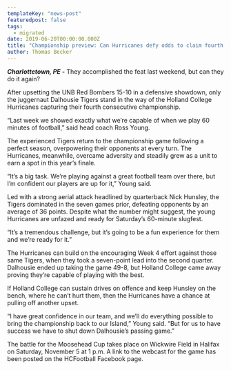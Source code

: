 ```yaml
---
templateKey: "news-post"
featuredpost: false
tags:
  - migrated
date: 2019-06-20T00:00:00.000Z
title: "Championship preview: Can Hurricanes defy odds to claim fourth consecutive title?"
author: Thomas Becker
---
```


***Charlottetown, PE -*** They accomplished the feat last weekend, but can they do it again?

After upsetting the UNB Red Bombers 15-10 in a defensive showdown, only the juggernaut Dalhousie Tigers stand in the way of the Holland College Hurricanes capturing their fourth consecutive championship.

“Last week we showed exactly what we’re capable of when we play 60 minutes of football,” said head coach Ross Young.

The experienced Tigers return to the championship game following a perfect season, overpowering their opponents at every turn. The Hurricanes, meanwhile, overcame adversity and steadily grew as a unit to earn a spot in this year’s finale.

“It’s a big task. We’re playing against a great football team over there, but I’m confident our players are up for it,” Young said.

Led with a strong aerial attack headlined by quarterback Nick Hunsley, the Tigers dominated in the seven games prior, defeating opponents by an average of 36 points. Despite what the number might suggest, the young Hurricanes are unfazed and ready for Saturday’s 60-minute slugfest.

“It’s a tremendous challenge, but it’s going to be a fun experience for them and we’re ready for it.”

The Hurricanes can build on the encouraging Week 4 effort against those same Tigers, when they took a seven-point lead into the second quarter. Dalhousie ended up taking the game 49-8, but Holland College came away proving they’re capable of playing with the best.

If Holland College can sustain drives on offence and keep Hunsley on the bench, where he can’t hurt them, then the Hurricanes have a chance at pulling off another upset.

“I have great confidence in our team, and we’ll do everything possible to bring the championship back to our Island,” Young said. “But for us to have success we have to shut down Dalhousie’s passing game.”

The battle for the Moosehead Cup takes place on Wickwire Field in Halifax on Saturday, November 5 at 1 p.m. A link to the webcast for the game has been posted on the HCFootball Facebook page.
